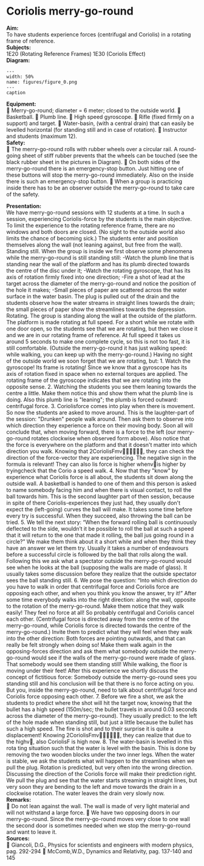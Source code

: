 # Coriolis merry-go-round 
    
<b> Aim: </b>  
 To have students experience forces (centrifugal and Coriolis) in a rotating frame of reference.    
<b> Subjects: </b>  
 1E20 (Rotating Reference Frames) 1E30 (Coriolis Effect)   
<b> Diagram: </b>  
    
```{figure} figures/figure_0.png  
---  
width: 50%  
name: figures/figure_0.png  
---  
caption  
``` 
    
<b> Equipment: </b>  
  Merry-go-round; diameter = 6 meter; closed to the outside world.  Basketball.  Plumb line.  High speed gyroscope.  Rifle (fixed firmly on a support) and target.  Water-basin, (with a central drain) that can easily be levelled horizontal (for standing still and in case of rotation).  Instructor and students (maximum 12).     
<b> Safety: </b>  
  The merry-go-round rolls with rubber wheels over a circular rail. A round-going sheet of stiff rubber prevents that the wheels can be touched (see the black rubber sheet in the pictures in Diagram).  On both sides of the merry-go-round there is an emergency-stop button. Just hitting one of these buttons will stop the merry-go-round immediately. Also on the inside there is such an emergency-stop button.  When a group is practicing inside there has to be an observer outside the merry-go-round to take care of the safety.
   
<b> Presentation: </b>  
 We have merry-go-round sessions with 12 students at a time. In such a session, experiencing Coriolis-force by the students is the main objective. To limit the experience to the rotating reference frame, there are no windows and both doors are closed. (No sight to the outside world also limits the chance of becoming sick.) The students enter and position themselves along the wall (not leaning against, but free from the wall). Standing still. When the group is inside we first observe some phenomena while the merry-go-round is still standing still: -Watch the plumb line that is standing near the wall of the platform and has its plumb directed towards the centre of the disc under it; -Watch the rotating gyroscope, that has its axis of rotation firmly fixed into one direction; -Fire a shot of lead at the target across the diameter of the merry-go-round and notice the position of the hole it makes; -Small pieces of paper are scattered across the water surface in the water basin. The plug is pulled out of the drain and the students observe how the water streams in straight lines towards the drain; the small pieces of paper show the streamlines towards the depression. Rotating. The group is standing along the wall at the outside of the platform. The platform is made rotating at full speed. For a short while we rotate with one door open, so the students see that we are rotating, but then we close it and we are in our rotating frame of reference. At full speed it takes us around 5 seconds to make one complete cycle, so this is not too fast, it is still comfortable. (Outside the merry-go-round it has just walking speed: while walking, you can keep up with the merry-go-round.)   Having no sight of the outside world we soon forget that we are rotating, but:  1. Watch the gyroscope! Its frame is rotating! Since we know that a gyroscope has its axis of rotation fixed in space when no external torques are applied. The rotating frame of the gyroscope indicates that we are rotating into the opposite sense. 2. Watching the students you see them leaning towards the centre a little. Make them notice this and show them what the plumb line is doing. Also this plumb line is "leaning"; the plumb is forced outward: centrifugal force. 3. Coriolisforce comes into play when there is movement. So now the students are asked to move around. This is the laughter-part of the session: "Drunken" people walk around.                                                                            Then ask them to observe into which direction they experience a force on their moving body. Soon all will conclude that, when moving forward, there is a force to the left (our merry-go-round rotates clockwise when observed form   above). Also notice that the force is everywhere on the platform and that it doesn't matter into which direction you walk. Knowing that 2CoriolisFmv, they can check the direction of the force-vector they are experiencing. The negative sign in the formula is relevant! They can also lis force is higher whenvis higher by tryingcheck that the Corio a speed walk. 4. Now that they "know" by experience what Coriolis force is all about, the students sit down along the outside wall. A basketball is handed to one of them and this person is asked to name somebody facing him and when there is visual contact, to roll the ball towards him. This is the second laughter part of then session, because in spite of there Coriolis-experiences they just had, they usually don't expect the (left-going) curves the ball will make. It takes some time before every try is successful. When they succeed, also throwing the ball can be tried. 5. We tell the next story: “When the forward rolling ball is continuously deflected to the side, wouldn’t it be possible to roll the ball at such a speed that it will return to the one that made it rolling, the ball jus going round in a circle?” We make them think about it a short while and when they think they have an answer we let them try. Usually it takes a number of endeavours before a successful circle is followed by the ball that rolls along the wall.                       Following this we ask what a spectator outside the merry-go-round would see when he looks at the ball (supposing the walls are made of glass). It usually takes some discussion before they realize that the outside spectator sees the ball standing still. 6. We pose the question: “Into which direction do you have to walk in order that centrifugal force and Coriolis force are opposing each other, and when you think you know the answer, try it!” After some time everybody walks into the right direction: along the wall, opposite to the rotation of the merry-go-round. Make them notice that they walk easily! They feel no force at all! So probably centrifugal and Coriolis cancel each other. (Centrifugal force is directed away from the centre of the merry-go-round, while Coriolis force is directed towards the centre of the merry-go-round.) Invite them to predict what they will feel when they walk into the other direction: Both forces are pointing outwards, and that can really be felt strongly when doing so! Make them walk again in the opposing-forces direction and ask them what somebody outside the merry-go-round would see if the walls of the merry-go-round were made of glass. That somebody would see them standing still! While walking, the floor is moving under their feet! After this experience we shortly discuss the concept of fictitious force: Somebody outside the merry-go-round sees you standing still and his conclusion will be that there is no force acting on you. But you, inside the merry-go-round, need to talk about centrifugal force and Coriolis force opposing each other. 7. Before we fire a shot, we ask the students to predict where the shot will hit the target now, knowing that the bullet has a high speed (150m/sec; the bullet travels in around 0.03 seconds across the diameter of the merry-go-round). They usually predict: to the left of the hole made when standing still, but just a little because the bullet has such a high speed. The fire is shot and to their surprise it is quite a displacement! Knowing 2CoriolisFmv, they can realize that due to the highv, also CoriolisF is high now. 8. The water-basin is levelled in this rota ting situation such that the water is  level with the basin. This is done by removing the two wooden blocks under the two inner legs. When the water is stable, we ask the students what will happen to the streamlines when we pull the plug. Rotation is predicted, but very often into the wrong direction. Discussing the direction of the Coriolis force will make their prediction right. We pull the plug and see that the water starts streaming in straight lines, but very soon they are bending to the left and move towards the drain in a clockwise rotation. The water leaves the drain very slowly now.   
<b> Remarks: </b>  
  Do not lean against the wall. The wall is made of very light material and will not withstand a large force.  We have two opposing doors in our merry-go-round. Since the merry-go-round moves very close to one wall the second door is sometimes needed when we stop the merry-go-round and want to leave it.   
<b> Sources: </b>  
  Giancoli, D.G., Physics for scientists and engineers with modern physics, pag. 292-294  McComb,W.D., Dynamics and Relativity, pag. 137-140 and 145  